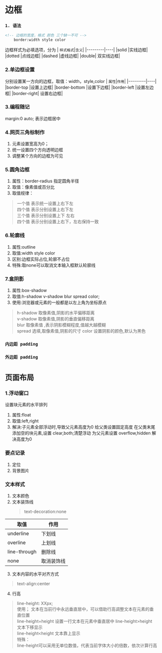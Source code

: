 # 边框
### `1. 语法`
```html
<!-- 边框的宽度，格式 颜色 三个缺一不可 -->
    border:width style color 
```
边框样式为必填选项，分为
| `样式格式`|`含义`|
|---------|----|
|solid    |实线边框|
|dotted  |点线边框|
|dashed  |虚线边框|
|double| 双实线边框|

### 2.单边框设置
分别设置某一方向的边框，取值：width，style,color
| `属性`|`作用`|
|---------|----|
|border-top    |设置上边框|
|border-bottom  |设置下边框|
|border-left  |设置左边框|
|border-right| 设置右边框|

### 3.编程随记
margin:0 auto;  表示边框居中

### 4.网页三角标制作
1. 元素设置宽高为0；
2. 统一设置四个方向透明边框
3. 调整某个方向的边框为可见

### 5.圆角边框
1. 属性：border-radius 指定圆角半径
2. 取值：像素值或百分比
3. 取值规律：

> 一个值     表示统一设置上右下左   
> 四个值     表示分别设置上右下左   
> 三个值     表示分别设置上下 左右   
> 四个值     表示分别设置上右下，左右保持一致   

### 6.轮廓线
1. 属性:outline
2. 取值:width style color
3. 区别:边框实际占位,轮廓不占位
4. 特殊:取none可以取消文本输入框默认轮廓线

### 7.盒阴影
1. 属性:box-shadow
2. 取值:h-shadow  v-shadow blur spread color;
3. 使用:浏览器或元素的一般都是以左上角为坐标原点
   
> h-shadow     取像素值,阴影的水平偏移距离    
> v-shadow     取像素值,阴影的垂直偏移距离  
> blur         取像素值 ,表示阴影模糊程度,值越大越模糊  
> spread       选填,取像素值,阴影的尺寸 
> color        设置阴影的颜色,默认为黑色    


### `内边距 padding`


### `外边距 padding`
   


# `页面布局`

### 1.浮动窗口
设置块元素的水平排列

1. 属性:float
2. 取值:left,right
3. 解决:子元素全部浮动时,导致父元素高度为0
   给父类设置固定高度
   在父类末尾添加空的块元素,设置 clear,both;清楚浮动
   为父元素设置 overflow,hidden 解决高度为0


### 要点记录
1. 定位
2. 背景图片

### 文本样式
1. 文本颜色
2. 文本装饰线
   > text-decoration:none   


|取值 |作用 |
|--- |---- |
|underline|下划线|
|overline|上划线|
|line-through|删除线|
|none|取消装饰线|

3. 文本内容的水平对齐方式
> text-align:center
4. 行高
> line-height: XXpx;    
使用；
文本在当前行中永远垂直居中，可以借助行高调整文本在元素的垂直位置  
   line-height=height 设置一行文本在元素中垂直居中 
   line-height>height 文本下移显示  
   line-height<height 文本靠上显示  
   特殊：   
   line-height可以采用无单位数值，代表当前字体大小的倍数，依次计算行高


